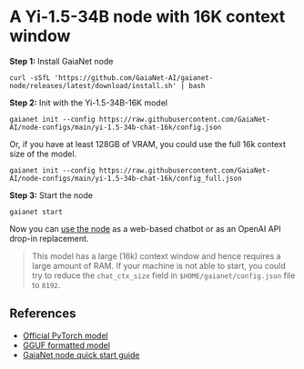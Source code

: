# A Yi-1.5-34B node with 16K context window

**Step 1:** Install GaiaNet node

```
curl -sSfL 'https://github.com/GaiaNet-AI/gaianet-node/releases/latest/download/install.sh' | bash
```

**Step 2:** Init with the Yi-1.5-34B-16K model

```
gaianet init --config https://raw.githubusercontent.com/GaiaNet-AI/node-configs/main/yi-1.5-34b-chat-16k/config.json
```
Or, if you have at least 128GB of VRAM, you could use the full 16k context size of the model.

```
gaianet init --config https://raw.githubusercontent.com/GaiaNet-AI/node-configs/main/yi-1.5-34b-chat-16k/config_full.json
```

**Step 3:** Start the node

```
gaianet start
```

Now you can [use the node](https://docs.gaianet.ai/user-guide/mynode) as a web-based chatbot or as an OpenAI API drop-in replacement.

> This model has a large (16k) context window and hence requires a large amount of RAM. If your machine is not able to start, you could try to reduce the `chat_ctx_size` field in `$HOME/gaianet/config.json` file to `8192`.

## References

* [Official PyTorch model](https://huggingface.co/01-ai/Yi-1.5-34B-Chat-16K)
* [GGUF formatted model](https://huggingface.co/gaianet/Yi-1.5-34B-Chat-16K-GGUF)
* [GaiaNet node quick start guide](https://docs.gaianet.ai/node-guide/quick-start)
